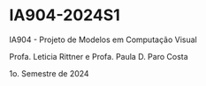 # IA904-2024S1
IA904 - Projeto de Modelos em Computação Visual

Profa. Leticia Rittner e Profa. Paula D. Paro Costa

1o. Semestre de 2024
